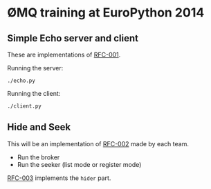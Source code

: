 # ØMQ training at EuroPython 2014

## Simple Echo server and client

These are implementations of [RFC-001](RFC-001.md).

Running the server:

    ./echo.py

Running the client:

    ./client.py

## Hide and Seek

This will be an implementation of [RFC-002](RFC-002.md) made by each team.

- Run the broker
- Run the seeker (list mode or register mode)

[RFC-003](RFC-003.md) implements the `hider` part.
